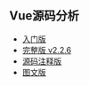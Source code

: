 ## Vue源码分析

- [入门版](https://github.com/answershuto/learnVue)
- [完整版 v2.2.6](https://github.com/liutao/vue2.0-source)
- [源码注释版](https://github.com/Ma63d/vue-analysis)
- [图文版](http://jiongks.name/blog/vue-code-review/)
